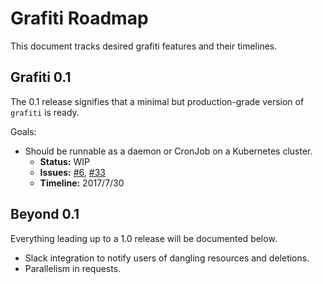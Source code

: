 # Grafiti Roadmap

This document tracks desired grafiti features and their timelines.

## Grafiti 0.1

The 0.1 release signifies that a minimal but production-grade version of `grafiti` is ready.

Goals:

* Should be runnable as a daemon or CronJob on a Kubernetes cluster.
    * **Status:** WIP
    * **Issues:** [#6](https://github.com/coreos/grafiti/issues/6), [#33](https://github.com/coreos/grafiti/issues/33)
    * **Timeline:** 2017/7/30

## Beyond 0.1

Everything leading up to a 1.0 release will be documented below.

* Slack integration to notify users of dangling resources and deletions.
* Parallelism in requests.
